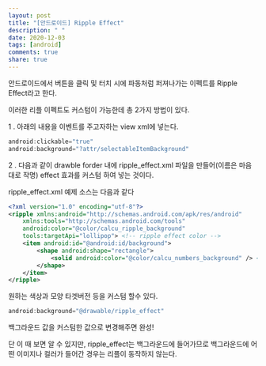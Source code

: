 ```yaml
---
layout: post
title: "[안드로이드] Ripple Effect"
description: " "
date: 2020-12-03
tags: [android]
comments: true
share: true
---
```




안드로이드에서 버튼을 클릭 및 터치 시에 파동처럼 퍼져나가는 이펙트를 Ripple Effect라고 한다.

이러한 리플 이펙트도 커스텀이 가능한데 총 2가지 방법이 있다.
 
1 . 아래의 내용을 이벤트를 주고자하는 view xml에 넣는다.

```java
android:clickable="true"
android:background="?attr/selectableItemBackground"
```

2 . 다음과 같이 drawble forder 내에 ripple_effect.xml 파일을 만들어(이름은 마음대로 작명) effect 효과를 커스텀 하여 넣는 것이다.

ripple_effect.xml 예제 소스는 다음과 같다


```XML
<?xml version="1.0" encoding="utf-8"?>
<ripple xmlns:android="http://schemas.android.com/apk/res/android"
    xmlns:tools="http://schemas.android.com/tools"
    android:color="@color/calcu_ripple_background"
    tools:targetApi="lollipop"> <!-- ripple effect color -->
    <item android:id="@android:id/background">
        <shape android:shape="rectangle">
            <solid android:color="@color/calcu_numbers_background" /> <!-- background color -->
        </shape>
    </item>
</ripple>
```

원하는 색상과 모양 타겟버전 등을 커스텀 할수 있다.

```java
android:background="@drawable/ripple_effect"
```


백그라운드 값을 커스텀한 값으로 변경해주면 완성!

단 이 때 보면 알 수 있지만, ripple_effect는 백그라운드에 들어가므로 백그라운드에 어떤 이미지나 컬러가 들어간 경우는 리플이 동작하지 않는다.